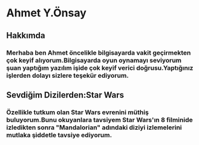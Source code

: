<html>
      <h1>Ahmet Y.Önsay</h1>
      <h2>Hakkımda</h2>
      <!--hakkımda bahsettim ve ufakta olsa bir teşekkür--->
      <h3>Merhaba ben Ahmet öncelikle bilgisayarda vakit geçirmekten çok keyif alıyorum.Bilgisayarda oyun oynamayı seviyorum 
        şuan yaptığım yazılım işide çok keyif verici doğrusu.Yaptığınız işlerden dolayı sizlere teşekür ediyorum.  
      </h3>
      <h2>Sevdiğim Dizilerden:Star Wars
      </h2>
      <!--tekrardan okuyanlara mandalorianı mutlaka izleyin--->
      <h3>
      Özellikle tutkum olan Star Wars evrenini müthiş buluyorum.Bunu okuyanlara tavsiyem Star Wars'ın 8 filminide izledikten sonra "Mandalorian" adındaki diziyi izlemelerini mutlaka şiddetle tavsiye ediyorum. 
      </h3>






</html>

